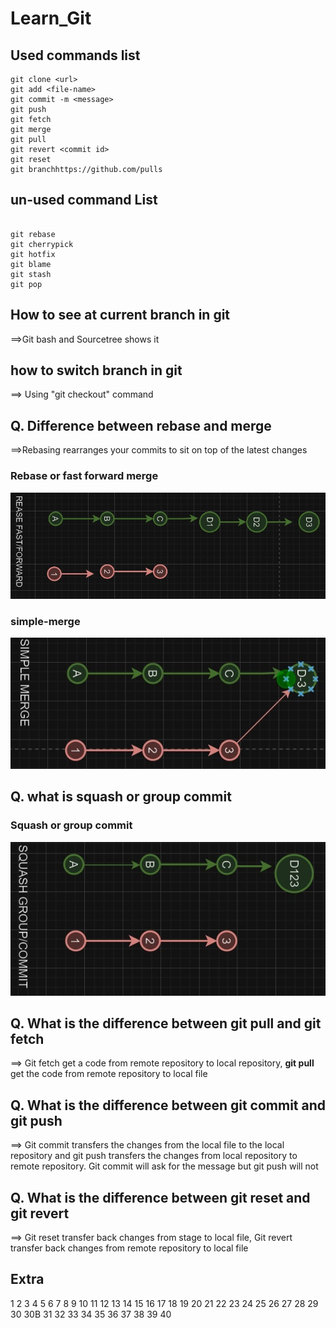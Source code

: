 # Learn_Git

## Used commands list
```
git clone <url>
git add <file-name>
git commit -m <message>
git push
git fetch
git merge
git pull
git revert <commit id>
git reset
git branchhttps://github.com/pulls
```


## un-used command List

```

git rebase
git cherrypick
git hotfix
git blame
git stash
git pop
```


## How to see at current branch in git
==>Git bash and Sourcetree shows it

## how to switch branch in git
==> Using "git checkout" command

## Q. Difference between rebase and merge
==>Rebasing rearranges your commits to sit on top of the latest changes

  ### Rebase or fast forward merge
  ![rebase](rebase-forward-merge.jpg)

  ### simple-merge
  ![rebase](simple-merge.jpg)

## Q. what is squash or group commit
  ### Squash or group commit
  ![rebase](squash-or-group-commit.jpg)


## Q. What is the difference between git pull and git fetch
==> Git fetch get a code from remote repository to local repository, **git pull** get the code from remote repository to local file

## Q. What is the difference between git commit and git push
==> Git commit transfers the changes from the local file to the local repository and git push transfers the changes from local repository to remote repository.
Git commit will ask for the message but git push will not

## Q. What is the difference between git reset and git revert
==> Git reset transfer back changes from stage to local file, Git revert transfer back changes from remote repository to local file


## Extra

1
2
3
4
5
6
7
8
9
10
11
12
13
14
15
16
17
18
19
20
21
22
23
24
25
26
27
28
29
30
30B
31
32
33
34
35
36
37
38
39
40
